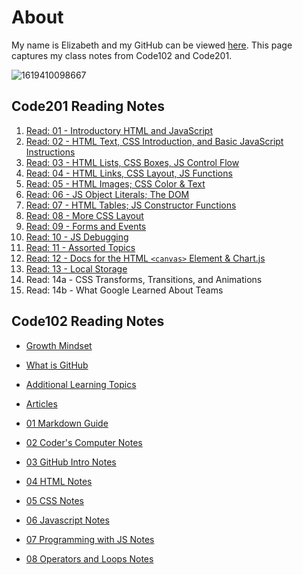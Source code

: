 # About

My name is Elizabeth and my GitHub can be viewed [here](https://github.com/ehammes). This page captures my class notes from Code102 and Code201.

![1619410098667](https://user-images.githubusercontent.com/84824067/158040576-f0fc5fbd-5271-41ee-8831-ab785796dff5.png)

## **Code201 Reading Notes**

1. [Read: 01 - Introductory HTML and JavaScript](/reading-notes/Code201/class-01)
2. [Read: 02 - HTML Text, CSS Introduction, and Basic JavaScript Instructions](/reading-notes/Code201/class-02)
3. [Read: 03 - HTML Lists, CSS Boxes, JS Control Flow](/reading-notes/Code201/class-03)
4. [Read: 04 - HTML Links, CSS Layout, JS Functions](/reading-notes/Code201/class-04)
5. [Read: 05 - HTML Images; CSS Color & Text](/reading-notes/Code201/class-05)
6. [Read: 06 - JS Object Literals; The DOM](/reading-notes/Code201/class-06)
7. [Read: 07 - HTML Tables; JS Constructor Functions](/reading-notes/Code201/class-07)
8. [Read: 08 - More CSS Layout](/reading-notes/Code201/class-08)
9. [Read: 09 - Forms and Events](/reading-notes/Code201/class-09)
10. [Read: 10 - JS Debugging](/reading-notes/Code201/class-10)
11. [Read: 11 - Assorted Topics](/reading-notes/Code201/class-11)
12. [Read: 12 - Docs for the HTML `<canvas>` Element & Chart.js](/reading-notes/Code201/class-12)
13. [Read: 13 - Local Storage](/reading-notes/Code201/class-12)
14. Read: 14a - CSS Transforms, Transitions, and Animations
15. Read: 14b - What Google Learned About Teams

## **Code102 Reading Notes**

- [Growth Mindset](/reading-notes/Code102/growth-mindset)
- [What is GitHub](/reading-notes/Code102/github)
- [Additional Learning Topics](/reading-notes/Code102/Learning-Topics)
- [Articles](/reading-notes/Code102/articles)

- [01 Markdown Guide](/reading-notes/Code102/markdown-guide.md)
- [02 Coder's Computer Notes](/reading-notes/Code102/coders-computer-notes)
- [03 GitHub Intro Notes](/reading-notes/Code102/git-intro-notes)
- [04 HTML Notes](/reading-notes/Code102/HTML)
- [05 CSS Notes](/reading-notes/Code102/css-notes)
- [06 Javascript Notes](/reading-notes/Code102/javascript)
- [07 Programming with JS Notes](/reading-notes/Code102/programming-with-javascript-notes)
- [08 Operators and Loops Notes](/reading-notes/Code102/operatorsloops)
